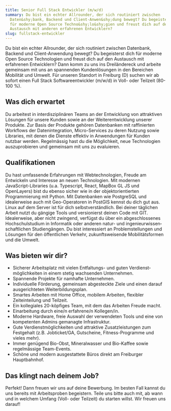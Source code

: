 ```yaml
---
title: Senior Full Stack Entwickler (m/w/d)
summary: Du bist ein echter Allrounder, der sich routiniert zwischen
  Daten&shy;bank, Backend und Client-Anwen&shy;dung bewegt? Du begeisterst dich
  für moderne Open Source Techno&shy;lo&shy;gien und freust dich auf den
  Austausch mit anderen erfahrenen Entwicklern?
slug: fullstack-entwickler
---
```

Du bist ein echter Allrounder, der sich routiniert zwischen Datenbank, Backend und Client-Anwendung bewegt? Du begeisterst dich für moderne Open Source Technologien und freust dich auf den Austausch mit erfahrenen Entwicklern? Dann komm zu uns ins Dreiländereck und arbeite gemeinsam mit uns an spannenden Kundenlösungen in den Bereichen Mobilität und Umwelt. Für unseren Standort in Freiburg (D) suchen wir ab sofort einen Full Stack Softwareentwickler (m/w/d) in Voll- oder Teilzeit (80-100 %).

## Was dich erwartet

Du arbeitest in interdisziplinären Teams an der Entwicklung von attraktiven Lösungen für unsere Kunden sowie an der Weiterentwicklung unserer Produkte. Zur Basis der Produkte gehören Datenbanken mit raffinierten Workflows der Datenintegration, Micro-Services zu deren Nutzung sowie Libraries, mit denen die Dienste effektiv in Anwendungen für Kunden nutzbar werden. Regelmässig hast du die Möglichkeit, neue Technologien auszuprobieren und gemeinsam mit uns zu evaluieren. 

## Qualifikationen

Du hast umfassende Erfahrungen mit Webtechnologien, Freude am Entwickeln und Interesse an neuen Technologien. Mit modernen JavaScript-Libraries (u.a. Typescript, React, MapBox GL JS und OpenLayers) bist du ebenso sicher wie in der objekt­orientierten Programmierung mit Python. Mit Datenbanken wie Postgre­SQL und idealerweise auch mit Geo-Operatoren in PostGIS kennst du dich gut aus. Linux auf dem Server ist für dich selbstverständlich. Bei deiner täglichen Arbeit nutzt du gängige Tools und versionierst deinen Code mit GIT. Idealerweise, aber nicht zwingend, verfügst du über ein abgeschlossenes Hochschulstudium in Informatik oder anderen natur- und ingenieur&shy;wissen&shy;schaft&shy;lichen Studien­gängen. Du bist interessiert an Problemstellungen und Lösungen für den öffentlichen Verkehr, zukunftsweisende Mobilitätsformen und die Umwelt.

## Was bieten wir dir?

* Sicherer Arbeitsplatz mit vielen Entfaltungs- und guten Verdienst­möglichkeiten in einem stetig wachsenden Unternehmen. 
* Spannende Projekte für namhafte Unternehmen. 
* Individuelle Förderung, gemeinsam abgesteckte Ziele und einen darauf ausgerichteten Weiterbildungsplan. 
* Smartes Arbeiten mit Home Office, mobilem Arbeiten, flexibler Zeiteinteilung und Teilzeit.
* Ein kollegiales 20-köpfiges Team, mit dem das Arbeiten Freude macht.
* Einarbeitung durch eine/n erfahrene/n Kollegen/in. 
* Moderne Hardware, freie Auswahl der verwendeten Tools und eine von kompetenten Admins gemanagte Infrastruktur.
* Gute Verdienstmöglichkeiten und attraktive Zusatz­leistungen zum Festgehalt (z.B. Job­ticket/GA, Gutscheine, Fitness-Programme und vieles mehr). 
* Immer genügend Bio-Obst, Mineralwasser und Bio-Kaffee sowie regelmässige Team-Events. 
* Schöne und modern ausgestattete Büros direkt am Freiburger Hauptbahnhof.

## Das klingt nach deinem Job?

Perfekt! Dann freuen wir uns auf deine Bewerbung. Im besten Fall kannst du uns bereits mit Arbeitsproben begeistern. Teile uns bitte auch mit, ab wann und in welchem Umfang (Voll- oder Teilzeit) du starten willst. Wir freuen uns darauf!